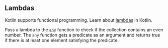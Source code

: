## Lambdas

Kotlin supports functional programming.
Learn about [lambdas](https://kotlinlang.org/docs/reference/lambdas.html#lambda-expressions-and-anonymous-functions) in Kotlin.

Pass a lambda to the [`any`](https://kotlinlang.org/api/latest/jvm/stdlib/kotlin.collections/kotlin.-iterable/any.html)
function to check if the collection contains an even number.
The `any` function gets a predicate as an argument and returns true if there is at least one element satisfying the predicate.

